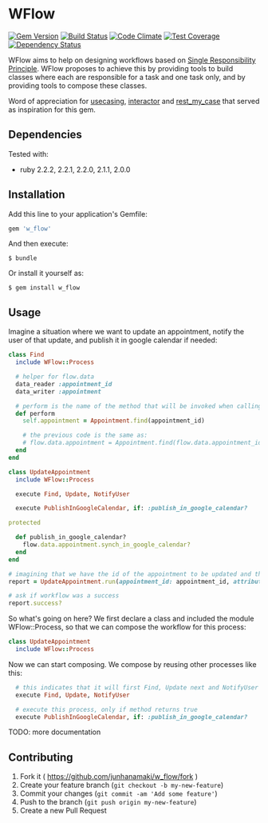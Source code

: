 # WFlow

[![Gem Version](https://badge.fury.io/rb/w_flow.svg)](http://badge.fury.io/rb/w_flow)
[![Build Status](https://travis-ci.org/junhanamaki/w_flow.svg?branch=master)](https://travis-ci.org/junhanamaki/w_flow)
[![Code Climate](https://codeclimate.com/github/junhanamaki/w_flow.png)](https://codeclimate.com/github/junhanamaki/w_flow)
[![Test Coverage](https://codeclimate.com/github/junhanamaki/w_flow/coverage.png)](https://codeclimate.com/github/junhanamaki/w_flow)
[![Dependency Status](https://gemnasium.com/junhanamaki/w_flow.svg)](https://gemnasium.com/junhanamaki/w_flow)

WFlow aims to help on designing workflows based on [Single
Responsibility Principle](http://en.wikipedia.org/wiki/Single_responsibility_principle). WFlow
proposes to achieve this by providing tools to build classes where each are responsible for a task
and one task only, and by providing tools to compose these classes.

Word of appreciation for [usecasing](https://github.com/tdantas/usecasing),
[interactor](https://github.com/collectiveidea/interactor) and
[rest_my_case](https://github.com/goncalvesjoao/rest_my_case) that served as
inspiration for this gem.

## Dependencies

Tested with:

  * ruby 2.2.2, 2.2.1, 2.2.0, 2.1.1, 2.0.0

## Installation

Add this line to your application's Gemfile:

```ruby
gem 'w_flow'
```

And then execute:

    $ bundle

Or install it yourself as:

    $ gem install w_flow

## Usage

Imagine a situation where we want to update an appointment, notify the user of that update,
and publish it in google calendar if needed:

```ruby
class Find
  include WFlow::Process

  # helper for flow.data
  data_reader :appointment_id
  data_writer :appointment

  # perform is the name of the method that will be invoked when calling 'run'
  def perform
    self.appointment = Appointment.find(appointment_id)

    # the previous code is the same as:
    # flow.data.appointment = Appointment.find(flow.data.appointment_id)
  end
end

class UpdateAppointment
  include WFlow::Process

  execute Find, Update, NotifyUser

  execute PublishInGoogleCalendar, if: :publish_in_google_calendar?

protected

  def publish_in_google_calendar?
    flow.data.appointment.synch_in_google_calendar?
  end
end

# imagining that we have the id of the appointment to be updated and the new attributes for the appointment
report = UpdateAppointment.run(appointment_id: appointment_id, attributes: new_attributes)

# ask if workflow was a success
report.success?
```

So what's going on here? We first declare a class and included the module WFlow::Process, so that
we can compose the workflow for this process:

```ruby
class UpdateAppointment
  include WFlow::Process
```

Now we can start composing. We compose by reusing other processes like this:

```ruby
  # this indicates that it will first Find, Update next and NotifyUser last
  execute Find, Update, NotifyUser

  # execute this process, only if method returns true
  execute PublishInGoogleCalendar, if: :publish_in_google_calendar?
```

TODO: more documentation

## Contributing

1. Fork it ( https://github.com/junhanamaki/w_flow/fork )
2. Create your feature branch (`git checkout -b my-new-feature`)
3. Commit your changes (`git commit -am 'Add some feature'`)
4. Push to the branch (`git push origin my-new-feature`)
5. Create a new Pull Request
